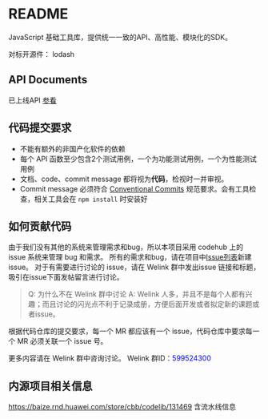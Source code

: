 # README

JavaScript 基础工具库，提供统一一致的API、高性能、模块化的SDK。

对标开源件： lodash

## API Documents

已上线API [参看](./docs/wdk.md) 

## 代码提交要求

- 不能有额外的非国产化软件的依赖
- 每个 API 函数至少包含2个测试用例，一个为功能测试用例，一个为性能测试用例
- 文档、code、commit message 都将视为**代码**，检视时一并审视。
- Commit message 必须符合 [Conventional Commits](https://www.conventionalcommits.org/en/v1.0.0/) 规范要求。会有工具检查，相关工具会在 `npm install` 时安装好

## 如何贡献代码

由于我们没有其他的系统来管理需求和bug，所以本项目采用 codehub 上的 issue 系统来管理 bug 和需求。
所有的需求和bug，请在项目中[Issue列表](https://open.codehub.huawei.com/OpenBaize/JS/wdk/issues)新建issue。
对于有需要进行讨论的 issue，请在 Welink 群中发出issue 链接和标题，吸引在issue下面发帖留言进行讨论。
> Q: 为什么不在 Welink 群中讨论
> A: Welink 人多，并且不是每个人都有兴趣；而且讨论的闪光点不利于记录成册，方便后面开发或者拟定新的课题或者issue。

根据代码仓库的提交要求，每一个 MR 都应该有一个 issue，代码仓库中要求每一个 MR 必须关联一个 issue 号。

更多内容请在 Welink 群中咨询讨论。 Welink 群ID：<font color="blue">599524300</font>


## 内源项目相关信息

https://baize.rnd.huawei.com/store/cbb/codelib/131469   含流水线信息
